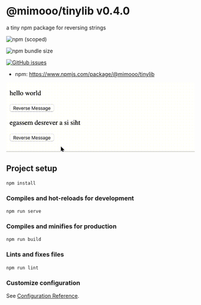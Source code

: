 # @mimooo/tinylib v0.4.0
a tiny npm package for reversing strings

![npm (scoped)](https://img.shields.io/npm/v/@mimooo/tinylib)

![npm bundle size](https://img.shields.io/bundlephobia/min/@mimooo/tinylib)

[![GitHub issues](https://img.shields.io/github/issues/maryamtb/tinylib)](https://github.com/maryamtb/tinylib/issues)

- npm: https://www.npmjs.com/package/@mimooo/tinylib

![tinylib demo](demo/lib-tester.gif)

## Project setup
```
npm install
```

### Compiles and hot-reloads for development
```
npm run serve
```

### Compiles and minifies for production
```
npm run build
```

### Lints and fixes files
```
npm run lint
```

### Customize configuration
See [Configuration Reference](https://cli.vuejs.org/config/).
